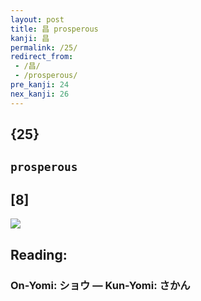 ```yaml
---
layout: post
title: 昌 prosperous
kanji: 昌
permalink: /25/
redirect_from:
 - /昌/
 - /prosperous/
pre_kanji: 24
nex_kanji: 26
---
```


## {25}

## `prosperous`

## [8]

<div class="stroke"><img src="E6988C.png" /></div>

## Reading:

### On-Yomi: ショウ &mdash; Kun-Yomi: さかん
